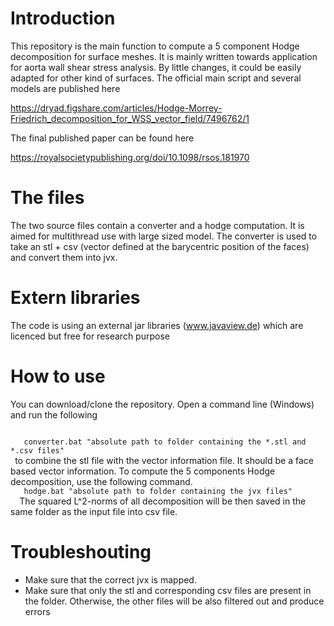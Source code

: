 # Introduction

This repository is the main function to compute a 5 component Hodge decomposition for surface meshes. It is mainly written towards application for aorta wall shear stress analysis. By little changes, it could be easily adapted for other kind of surfaces. The official main script and several models are published here

https://dryad.figshare.com/articles/Hodge-Morrey-Friedrich_decomposition_for_WSS_vector_field/7496762/1

The final published paper can be found here

https://royalsocietypublishing.org/doi/10.1098/rsos.181970

# The files

The two source files contain a converter and a hodge computation. It is aimed for multithread use with large sized model. The converter is used to take an stl + csv (vector defined at the barycentric position of the faces) and convert them into jvx.

# Extern libraries

The code is using an external jar libraries (www.javaview.de) which are licenced but free for research purpose

# How to use

You can download/clone the repository. Open a command line (Windows) and run the following

<code>
   converter.bat "absolute path to folder containing the *.stl and *.csv files"
 </code>
 to combine the stl file with the vector information file. It should be a face based vector information. To compute the 5 components
 Hodge decomposition, use the following command.
 <code>
   hodge.bat "absolute path to folder containing the jvx files"
  </code>
The squared L^2-norms  of all decomposition will be then saved in the same folder as the input file into csv file.

# Troubleshouting

- Make sure that the correct jvx is mapped. 
- Make sure that only the stl and corresponding csv files are present in the folder. Otherwise, the other files will be also filtered out and produce errors
